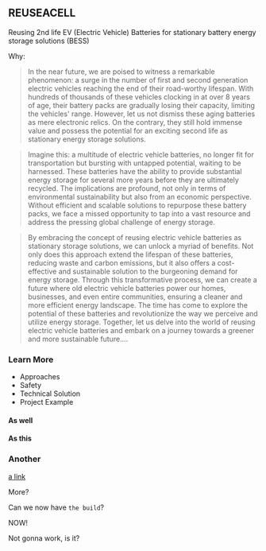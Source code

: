 ## REUSEACELL

Reusing 2nd life EV (Electric Vehicle) Batteries for stationary battery energy storage solutions (BESS)

Why:

> In the near future, we are poised to witness a remarkable phenomenon: a surge in the number of first and second generation electric vehicles reaching the end of their road-worthy lifespan. With hundreds of thousands of these vehicles clocking in at over 8 years of age, their battery packs are gradually losing their capacity, limiting the vehicles' range. However, let us not dismiss these aging batteries as mere electronic relics. On the contrary, they still hold immense value and possess the potential for an exciting second life as stationary energy storage solutions.

> Imagine this: a multitude of electric vehicle batteries, no longer fit for transportation but bursting with untapped potential, waiting to be harnessed. These batteries have the ability to provide substantial energy storage for several more years before they are ultimately recycled. The implications are profound, not only in terms of environmental sustainability but also from an economic perspective. Without efficient and scalable solutions to repurpose these battery packs, we face a missed opportunity to tap into a vast resource and address the pressing global challenge of energy storage.

> By embracing the concept of reusing electric vehicle batteries as stationary storage solutions, we can unlock a myriad of benefits. Not only does this approach extend the lifespan of these batteries, reducing waste and carbon emissions, but it also offers a cost-effective and sustainable solution to the burgeoning demand for energy storage. Through this transformative process, we can create a future where old electric vehicle batteries power our homes, businesses, and even entire communities, ensuring a cleaner and more efficient energy landscape. The time has come to explore the potential of these batteries and revolutionize the way we perceive and utilize energy storage. Together, let us delve into the world of reusing electric vehicle batteries and embark on a journey towards a greener and more sustainable future....

### Learn More

- Approaches 
- Safety
- Technical Solution
- Project Example


#### As well

#### As this

### Another

[a link](https://aws.com)

More?


Can we now have `the build`?

NOW!


Not gonna work, is it?
